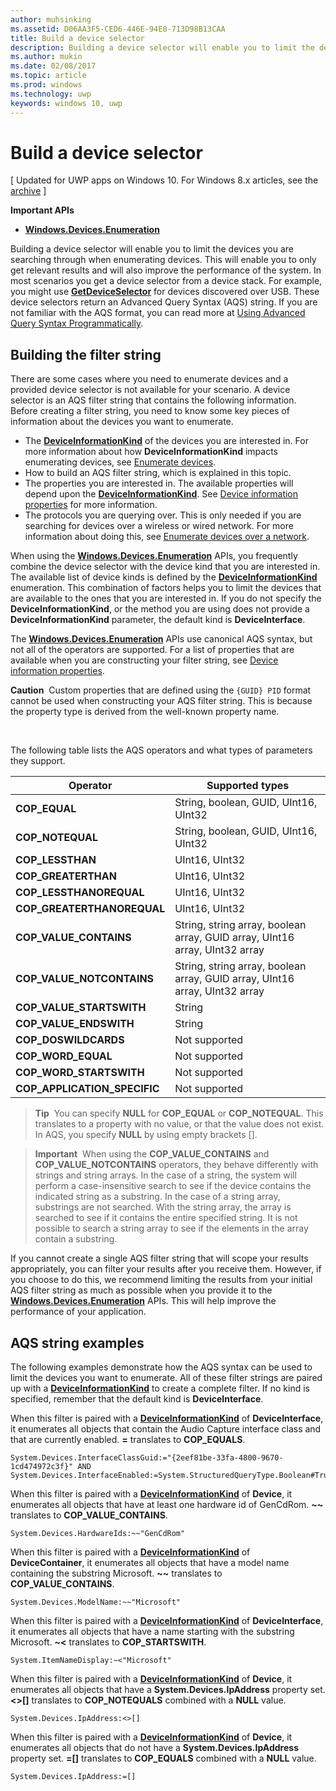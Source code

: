 ```yaml
---
author: muhsinking
ms.assetid: D06AA3F5-CED6-446E-94E8-713D98B13CAA
title: Build a device selector
description: Building a device selector will enable you to limit the devices you are searching through when enumerating devices.
ms.author: mukin
ms.date: 02/08/2017
ms.topic: article
ms.prod: windows
ms.technology: uwp
keywords: windows 10, uwp
---
```

# Build a device selector

\[ Updated for UWP apps on Windows 10. For Windows 8.x articles, see the [archive](http://go.microsoft.com/fwlink/p/?linkid=619132) \]


**Important APIs**

- [**Windows.Devices.Enumeration**](https://docs.microsoft.com/en-us/uwp/api/Windows.Devices.Enumeration)

Building a device selector will enable you to limit the devices you are searching through when enumerating devices. This will enable you to only get relevant results and will also improve the performance of the system. In most scenarios you get a device selector from a device stack. For example, you might use [**GetDeviceSelector**](https://msdn.microsoft.com/library/windows/apps/Dn264015) for devices discovered over USB. These device selectors return an Advanced Query Syntax (AQS) string. If you are not familiar with the AQS format, you can read more at [Using Advanced Query Syntax Programmatically](https://msdn.microsoft.com/library/windows/desktop/Bb266512).

## Building the filter string

There are some cases where you need to enumerate devices and a provided device selector is not available for your scenario. A device selector is an AQS filter string that contains the following information. Before creating a filter string, you need to know some key pieces of information about the devices you want to enumerate.

-   The [**DeviceInformationKind**](https://msdn.microsoft.com/library/windows/apps/Dn948991) of the devices you are interested in. For more information about how **DeviceInformationKind** impacts enumerating devices, see [Enumerate devices](enumerate-devices.md).
-   How to build an AQS filter string, which is explained in this topic.
-   The properties you are interested in. The available properties will depend upon the [**DeviceInformationKind**](https://msdn.microsoft.com/library/windows/apps/Dn948991). See [Device information properties](device-information-properties.md) for more information.
-   The protocols you are querying over. This is only needed if you are searching for devices over a wireless or wired network. For more information about doing this, see [Enumerate devices over a network](enumerate-devices-over-a-network.md).

When using the [**Windows.Devices.Enumeration**](https://msdn.microsoft.com/library/windows/apps/BR225459) APIs, you frequently combine the device selector with the device kind that you are interested in. The available list of device kinds is defined by the [**DeviceInformationKind**](https://msdn.microsoft.com/library/windows/apps/Dn948991) enumeration. This combination of factors helps you to limit the devices that are available to the ones that you are interested in. If you do not specify the **DeviceInformationKind**, or the method you are using does not provide a **DeviceInformationKind** parameter, the default kind is **DeviceInterface**.

The [**Windows.Devices.Enumeration**](https://msdn.microsoft.com/library/windows/apps/BR225459) APIs use canonical AQS syntax, but not all of the operators are supported. For a list of properties that are available when you are constructing your filter string, see [Device information properties](device-information-properties.md).

**Caution**  Custom properties that are defined using the `{GUID} PID` format cannot be used when constructing your AQS filter string. This is because the property type is derived from the well-known property name.

 

The following table lists the AQS operators and what types of parameters they support.

| Operator                       | Supported types                                                             |
|--------------------------------|-----------------------------------------------------------------------------|
| **COP\_EQUAL**                 | String, boolean, GUID, UInt16, UInt32                                       |
| **COP\_NOTEQUAL**              | String, boolean, GUID, UInt16, UInt32                                       |
| **COP\_LESSTHAN**              | UInt16, UInt32                                                              |
| **COP\_GREATERTHAN**           | UInt16, UInt32                                                              |
| **COP\_LESSTHANOREQUAL**       | UInt16, UInt32                                                              |
| **COP\_GREATERTHANOREQUAL**    | UInt16, UInt32                                                              |
| **COP\_VALUE\_CONTAINS**       | String, string array, boolean array, GUID array, UInt16 array, UInt32 array |
| **COP\_VALUE\_NOTCONTAINS**    | String, string array, boolean array, GUID array, UInt16 array, UInt32 array |
| **COP\_VALUE\_STARTSWITH**     | String                                                                      |
| **COP\_VALUE\_ENDSWITH**       | String                                                                      |
| **COP\_DOSWILDCARDS**          | Not supported                                                               |
| **COP\_WORD\_EQUAL**           | Not supported                                                               |
| **COP\_WORD\_STARTSWITH**      | Not supported                                                               |
| **COP\_APPLICATION\_SPECIFIC** | Not supported                                                               |


> **Tip**  You can specify **NULL** for **COP\_EQUAL** or **COP\_NOTEQUAL**. This translates to a property with no value, or that the value does not exist. In AQS, you specify **NULL** by using empty brackets \[\].

> **Important**  When using the **COP\_VALUE\_CONTAINS** and **COP\_VALUE\_NOTCONTAINS** operators, they behave differently with strings and string arrays. In the case of a string, the system will perform a case-insensitive search to see if the device contains the indicated string as a substring. In the case of a string array, substrings are not searched. With the string array, the array is searched to see if it contains the entire specified string. It is not possible to search a string array to see if the elements in the array contain a substring.

If you cannot create a single AQS filter string that will scope your results appropriately, you can filter your results after you receive them. However, if you choose to do this, we recommend limiting the results from your initial AQS filter string as much as possible when you provide it to the [**Windows.Devices.Enumeration**](https://msdn.microsoft.com/library/windows/apps/BR225459) APIs. This will help improve the performance of your application.

## AQS string examples

The following examples demonstrate how the AQS syntax can be used to limit the devices you want to enumerate. All of these filter strings are paired up with a [**DeviceInformationKind**](https://msdn.microsoft.com/library/windows/apps/Dn948991) to create a complete filter. If no kind is specified, remember that the default kind is **DeviceInterface**.

When this filter is paired with a [**DeviceInformationKind**](https://msdn.microsoft.com/library/windows/apps/Dn948991) of **DeviceInterface**, it enumerates all objects that contain the Audio Capture interface class and that are currently enabled. **=** translates to **COP\_EQUALS**.

``` syntax
System.Devices.InterfaceClassGuid:="{2eef81be-33fa-4800-9670-1cd474972c3f}" AND
System.Devices.InterfaceEnabled:=System.StructuredQueryType.Boolean#True
```

When this filter is paired with a [**DeviceInformationKind**](https://msdn.microsoft.com/library/windows/apps/Dn948991) of **Device**, it enumerates all objects that have at least one hardware id of GenCdRom. **~~** translates to **COP\_VALUE\_CONTAINS**.

``` syntax
System.Devices.HardwareIds:~~"GenCdRom"
```

When this filter is paired with a [**DeviceInformationKind**](https://msdn.microsoft.com/library/windows/apps/Dn948991) of **DeviceContainer**, it enumerates all objects that have a model name containing the substring Microsoft. **~~** translates to **COP\_VALUE\_CONTAINS**.

``` syntax
System.Devices.ModelName:~~"Microsoft"
```

When this filter is paired with a [**DeviceInformationKind**](https://msdn.microsoft.com/library/windows/apps/Dn948991) of **DeviceInterface**, it enumerates all objects that have a name starting with the substring Microsoft. **~&lt;** translates to **COP\_STARTSWITH**.

``` syntax
System.ItemNameDisplay:~<"Microsoft"
```

When this filter is paired with a [**DeviceInformationKind**](https://msdn.microsoft.com/library/windows/apps/Dn948991) of **Device**, it enumerates all objects that have a **System.Devices.IpAddress** property set. **&lt;&gt;\[\]** translates to **COP\_NOTEQUALS** combined with a **NULL** value.

``` syntax
System.Devices.IpAddress:<>[]
```

When this filter is paired with a [**DeviceInformationKind**](https://msdn.microsoft.com/library/windows/apps/Dn948991) of **Device**, it enumerates all objects that do not have a **System.Devices.IpAddress** property set. **=\[\]** translates to **COP\_EQUALS** combined with a **NULL** value.

``` syntax
System.Devices.IpAddress:=[]
```

 

 
